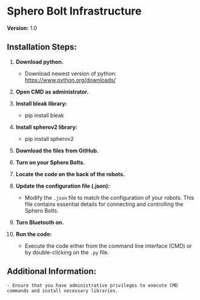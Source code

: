 # Sphero Bolt Infrastructure

**Version:** 1.0

## Installation Steps:

1. **Download python.**
    - Download newest version of python: https://www.python.org/downloads/
3. **Open CMD as administrator.**
   
4. **Install bleak library:** 
    - pip install bleak
5. **Install spherov2 library:** 
    - pip install spherov2
6. **Download the files from GitHub.**

7. **Turn on your Sphero Bolts.**

8. **Locate the code on the back of the robots.**

9. **Update the configuration file (.json):**
    - Modify the `.json` file to match the configuration of your robots. This file contains essential details for connecting and controlling the Sphero Bolts.

9. **Turn Bluetooth on.**

10. **Run the code:**
    - Execute the code either from the command line interface (CMD) or by double-clicking on the `.py` file.

## Additional Information:

    - Ensure that you have administrative privileges to execute CMD commands and install necessary libraries.
